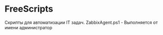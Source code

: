 # FreeScripts
Скрипты для автоматизации IT задач.
ZabbixAgent.ps1 - Выполняется от имени администратор 
